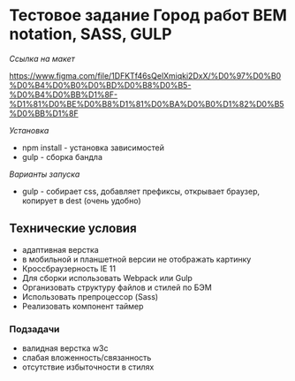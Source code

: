 # Тестовое задание Город работ BEM notation, SASS, GULP

*Ссылка на макет*

https://www.figma.com/file/1DFKTf46sQelXmiqki2DxX/%D0%97%D0%B0%D0%B4%D0%B0%D0%BD%D0%B8%D0%B5-%D0%B4%D0%BB%D1%8F-%D1%81%D0%BE%D0%B8%D1%81%D0%BA%D0%B0%D1%82%D0%B5%D0%BB%D1%8F


*Установка*
- npm install - установка зависимостей
- gulp -  сборка бандла

*Варианты запуска*
- gulp - собирает css, добавляет префиксы,  открывает браузер, копирует в dest (очень удобно)


## Технические условия
- адаптивная верстка
- в мобильной и планшетной версии не отображать картинку
- Кроссбраузерность IE 11 
- Для сборки использовать Webpack или Gulp
- Организовать структуру файлов и стилей по БЭМ 
- Использовать препроцессор (Sass)
- Реализовать компонент таймер

### Подзадачи
- валидная верстка w3c
- слабая вложенность/связанность
- отсутствие избыточности в стилях
